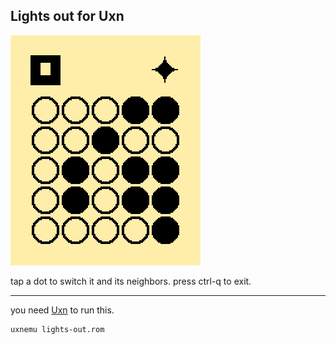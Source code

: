## Lights out for Uxn

![preview image](preview.png)

tap a dot to switch it and its neighbors. press ctrl-q to exit.

---

you need [Uxn](https://100r.co/site/uxn.html) to run this.

```bash
uxnemu lights-out.rom
```

